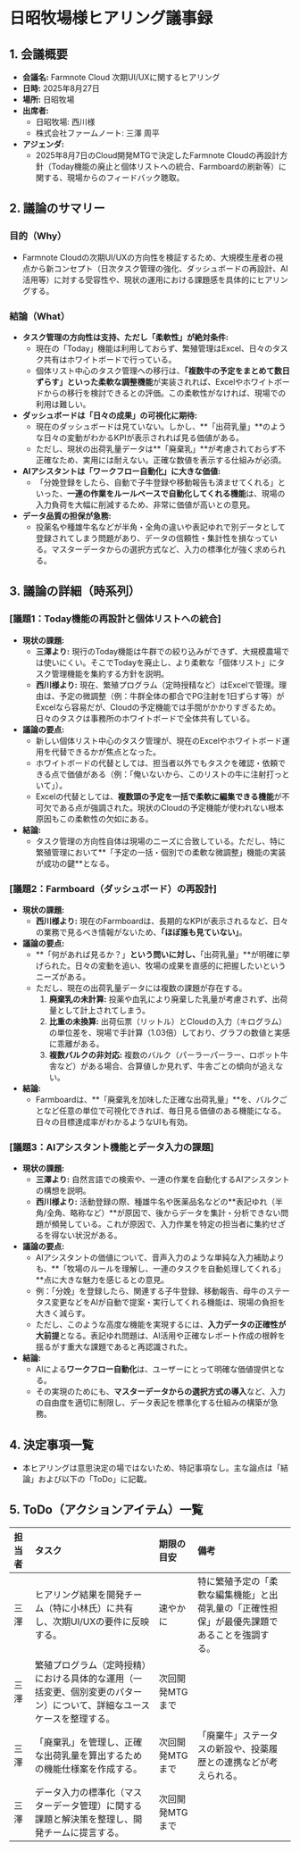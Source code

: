 # 日昭牧場様ヒアリング議事録

## 1. 会議概要
- **会議名:** Farmnote Cloud 次期UI/UXに関するヒアリング
- **日時:** 2025年8月27日
- **場所:** 日昭牧場
- **出席者:**
    - 日昭牧場: 西川様
    - 株式会社ファームノート: 三澤 周平
- **アジェンダ:**
    - 2025年8月7日のCloud開発MTGで決定したFarmnote Cloudの再設計方針（Today機能の廃止と個体リストへの統合、Farmboardの刷新等）に関する、現場からのフィードバック聴取。

## 2. 議論のサマリー
### 目的（Why）
- Farmnote Cloudの次期UI/UXの方向性を検証するため、大規模生産者の視点から新コンセプト（日次タスク管理の強化、ダッシュボードの再設計、AI活用等）に対する受容性や、現状の運用における課題感を具体的にヒアリングする。

### 結論（What）
- **タスク管理の方向性は支持、ただし「柔軟性」が絶対条件:**
    - 現在の「Today」機能は利用しておらず、繁殖管理はExcel、日々のタスク共有はホワイトボードで行っている。
    - 個体リスト中心のタスク管理への移行は、**「複数牛の予定をまとめて数日ずらす」といった柔軟な調整機能**が実装されれば、Excelやホワイトボードからの移行を検討できるとの評価。この柔軟性がなければ、現場での利用は難しい。
- **ダッシュボードは「日々の成果」の可視化に期待:**
    - 現在のダッシュボードは見ていない。しかし、**「出荷乳量」**のような日々の変動がわかるKPIが表示されれば見る価値がある。
    - ただし、現状の出荷乳量データは**「廃棄乳」**が考慮されておらず不正確なため、実用には耐えない。正確な数値を表示する仕組みが必須。
- **AIアシスタントは「ワークフロー自動化」に大きな価値:**
    - 「分娩登録をしたら、自動で子牛登録や移動報告も済ませてくれる」といった、**一連の作業をルールベースで自動化してくれる機能**は、現場の入力負荷を大幅に削減するため、非常に価値が高いとの意見。
- **データ品質の担保が急務:**
    - 投薬名や種雄牛名などが半角・全角の違いや表記ゆれで別データとして登録されてしまう問題があり、データの信頼性・集計性を損なっている。マスターデータからの選択方式など、入力の標準化が強く求められる。

## 3. 議論の詳細（時系列）

### [議題1：Today機能の再設計と個体リストへの統合]
- **現状の課題:**
    - **三澤より:** 現行のToday機能は牛群での絞り込みができず、大規模農場では使いにくい。そこでTodayを廃止し、より柔軟な「個体リスト」にタスク管理機能を集約する方針を説明。
    - **西川様より:** 現在、繁殖プログラム（定時授精など）はExcelで管理。理由は、予定の微調整（例：牛群全体の都合でPG注射を1日ずらす等）がExcelなら容易だが、Cloudの予定機能では手間がかかりすぎるため。日々のタスクは事務所のホワイトボードで全体共有している。
- **議論の要点:**
    - 新しい個体リスト中心のタスク管理が、現在のExcelやホワイトボード運用を代替できるかが焦点となった。
    - ホワイトボードの代替としては、担当者以外でもタスクを確認・依頼できる点で価値がある（例：「俺いないから、このリストの牛に注射打っといて」）。
    - Excelの代替としては、**複数頭の予定を一括で柔軟に編集できる機能**が不可欠である点が強調された。現状のCloudの予定機能が使われない根本原因もこの柔軟性の欠如にある。
- **結論:**
    - タスク管理の方向性自体は現場のニーズに合致している。ただし、特に繁殖管理において**「予定の一括・個別での柔軟な微調整」機能の実装が成功の鍵**となる。

### [議題2：Farmboard（ダッシュボード）の再設計]
- **現状の課題:**
    - **西川様より:** 現在のFarmboardは、長期的なKPIが表示されるなど、日々の業務で見るべき情報がないため、**「ほぼ誰も見ていない」**。
- **議論の要点:**
    - **「何があれば見るか？」**という問いに対し、**「出荷乳量」**が明確に挙げられた。日々の変動を追い、牧場の成果を直感的に把握したいというニーズがある。
    - ただし、現在の出荷乳量データには複数の課題が存在する。
        1.  **廃棄乳の未計算:** 投薬や血乳により廃棄した乳量が考慮されず、出荷量として計上されてしまう。
        2.  **比重の未換算:** 出荷伝票（リットル）とCloudの入力（キログラム）の単位差を、現場で手計算（1.03倍）しており、グラフの数値と実感に乖離がある。
        3.  **複数バルクの非対応:** 複数のバルク（パーラーパーラー、ロボット牛舎など）がある場合、合算値しか見れず、牛舎ごとの傾向が追えない。
- **結論:**
    - Farmboardは、**「廃棄乳を加味した正確な出荷乳量」**を、バルクごとなど任意の単位で可視化できれば、毎日見る価値のある機能になる。日々の目標達成率がわかるようなUIも有効。

### [議題3：AIアシスタント機能とデータ入力の課題]
- **現状の課題:**
    - **三澤より:** 自然言語での検索や、一連の作業を自動化するAIアシスタントの構想を説明。
    - **西川様より:** 活動登録の際、種雄牛名や医薬品名などの**表記ゆれ（半角/全角、略称など）**が原因で、後からデータを集計・分析できない問題が頻発している。これが原因で、入力作業を特定の担当者に集約せざるを得ない状況がある。
- **議論の要点:**
    - AIアシスタントの価値について、音声入力のような単純な入力補助よりも、**「牧場のルールを理解し、一連のタスクを自動処理してくれる」**点に大きな魅力を感じるとの意見。
    - 例：「分娩」を登録したら、関連する子牛登録、移動報告、母牛のステータス変更などをAIが自動で提案・実行してくれる機能は、現場の負担を大きく減らす。
    - ただし、このような高度な機能を実現するには、**入力データの正確性が大前提**となる。表記ゆれ問題は、AI活用や正確なレポート作成の根幹を揺るがす重大な課題であると再認識された。
- **結論:**
    - AIによる**ワークフロー自動化**は、ユーザーにとって明確な価値提供となる。
    - その実現のためにも、**マスターデータからの選択方式の導入**など、入力の自由度を適切に制限し、データ表記を標準化する仕組みの構築が急務。

## 4. 決定事項一覧
- 本ヒアリングは意思決定の場ではないため、特記事項なし。主な論点は「結論」および以下の「ToDo」に記載。

## 5. ToDo（アクションアイテム）一覧

| 担当者 | タスク | 期限の目安 | 備考 |
| :--- | :--- | :--- | :--- |
| 三澤 | ヒアリング結果を開発チーム（特に小林氏）に共有し、次期UI/UXの要件に反映する。 | 速やかに | 特に繁殖予定の「柔軟な編集機能」と出荷乳量の「正確性担保」が最優先課題であることを強調する。 |
| 三澤 | 繁殖プログラム（定時授精）における具体的な運用（一括変更、個別変更のパターン）について、詳細なユースケースを整理する。 | 次回開発MTGまで | |
| 三澤 | 「廃棄乳」を管理し、正確な出荷乳量を算出するための機能仕様案を作成する。 | 次回開発MTGまで | 「廃棄牛」ステータスの新設や、投薬履歴との連携などが考えられる。 |
| 三澤 | データ入力の標準化（マスターデータ管理）に関する課題と解決策を整理し、開発チームに提言する。 | 次回開発MTGまで | |
